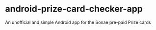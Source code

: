 # android-prize-card-checker-app
An unofficial and simple Android app for the Sonae pre-paid Prize cards
